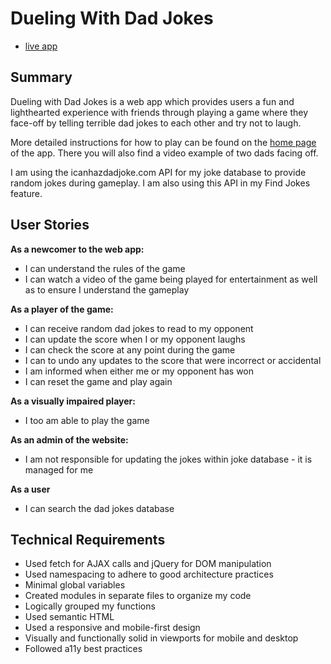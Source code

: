 # Dueling With Dad Jokes
* [live app](https://caleb-king.github.io/dueling-with-dad-jokes/)

## Summary

Dueling with Dad Jokes is a web app which provides users a fun and lighthearted experience with friends through playing a game where they face-off by telling terrible dad jokes to each other and try not to laugh. 

More detailed instructions for how to play can be found on the [home page](https://caleb-king.github.io/dueling-with-dad-jokes/index.html) of the app. There you will also find a video example of two dads facing off.

I am using the icanhazdadjoke.com API for my joke database to provide random jokes during gameplay. I am also using this API in my Find Jokes feature.

## User Stories

**As a newcomer to the web app:**
* I can understand the rules of the game
* I can watch a video of the game being played for entertainment as well as to ensure I understand the gameplay

**As a player of the game:**
* I can receive random dad jokes to read to my opponent
* I can update the score when I or my opponent laughs
* I can check the score at any point during the game
* I can to undo any updates to the score that were incorrect or accidental
* I am informed when either me or my opponent has won
* I can reset the game and play again

**As a visually impaired player:**
* I too am able to play the game

**As an admin of the website:**
* I am not responsible for updating the jokes within joke database - it is managed for me

**As a user**
* I can search the dad jokes database

## Technical Requirements

* Used fetch for AJAX calls and jQuery for DOM manipulation
* Used namespacing to adhere to good architecture practices
* Minimal global variables
* Created modules in separate files to organize my code
* Logically grouped my functions
* Used semantic HTML
* Used a responsive and mobile-first design
* Visually and functionally solid in viewports for mobile and desktop
* Followed a11y best practices

